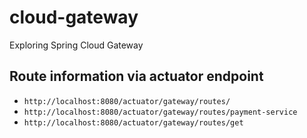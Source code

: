 # cloud-gateway

Exploring Spring Cloud Gateway

## Route information via actuator endpoint
- `http://localhost:8080/actuator/gateway/routes/`
- `http://localhost:8080/actuator/gateway/routes/payment-service`
- `http://localhost:8080/actuator/gateway/routes/get`

